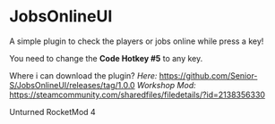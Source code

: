 # JobsOnlineUI
A simple plugin to check the players or jobs online while press a key!

You need to change the **Code Hotkey #5** to any key.

Where i can download the plugin?
*Here:* https://github.com/Senior-S/JobsOnlineUI/releases/tag/1.0.0
*Workshop Mod:* https://steamcommunity.com/sharedfiles/filedetails/?id=2138356330
 
Unturned RocketMod 4
